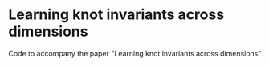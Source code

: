 # Learning knot invariants across dimensions
Code to accompany the paper "Learning knot invariants across dimensions"
